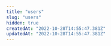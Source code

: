 ```yaml
---
title: "users"
slug: "users"
hidden: true
createdAt: "2022-10-28T14:55:47.381Z"
updatedAt: "2022-10-28T14:55:47.381Z"
---
```


